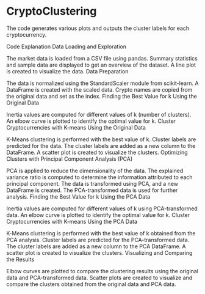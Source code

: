 # CryptoClustering

The code generates various plots and outputs the cluster labels for each cryptocurrency.

Code Explanation
Data Loading and Exploration

The market data is loaded from a CSV file using pandas.
Summary statistics and sample data are displayed to get an overview of the dataset.
A line plot is created to visualize the data.
Data Preparation

The data is normalized using the StandardScaler module from scikit-learn.
A DataFrame is created with the scaled data.
Crypto names are copied from the original data and set as the index.
Finding the Best Value for k Using the Original Data

Inertia values are computed for different values of k (number of clusters).
An elbow curve is plotted to identify the optimal value for k.
Cluster Cryptocurrencies with K-means Using the Original Data

K-Means clustering is performed with the best value of k.
Cluster labels are predicted for the data.
The cluster labels are added as a new column to the DataFrame.
A scatter plot is created to visualize the clusters.
Optimizing Clusters with Principal Component Analysis (PCA)

PCA is applied to reduce the dimensionality of the data.
The explained variance ratio is computed to determine the information attributed to each principal component.
The data is transformed using PCA, and a new DataFrame is created.
The PCA-transformed data is used for further analysis.
Finding the Best Value for k Using the PCA Data

Inertia values are computed for different values of k using PCA-transformed data.
An elbow curve is plotted to identify the optimal value for k.
Cluster Cryptocurrencies with K-means Using the PCA Data

K-Means clustering is performed with the best value of k obtained from the PCA analysis.
Cluster labels are predicted for the PCA-transformed data.
The cluster labels are added as a new column to the PCA DataFrame.
A scatter plot is created to visualize the clusters.
Visualizing and Comparing the Results

Elbow curves are plotted to compare the clustering results using the original data and PCA-transformed data.
Scatter plots are created to visualize and compare the clusters obtained from the original data and PCA data.
